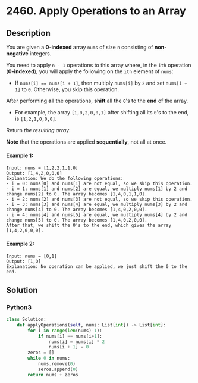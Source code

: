 # 2460. Apply Operations to an Array


## Description
You are given a **0-indexed** array `nums` of size `n` consisting of **non-negative** integers.

You need to apply `n - 1` operations to this array where, in the `ith` operation (**0-indexed**), you will apply the following on the `ith` element of `nums`:

-   If `nums[i] == nums[i + 1]`, then multiply `nums[i]` by `2` and set `nums[i + 1]` to `0`. Otherwise, you skip this operation.

After performing **all** the operations, **shift** all the `0`'s to the **end** of the array.

-   For example, the array `[1,0,2,0,0,1]` after shifting all its `0`'s to the end, is `[1,2,1,0,0,0]`.

Return *the resulting array*.

**Note** that the operations are applied **sequentially**, not all at once.

#### Example 1:
```
Input: nums = [1,2,2,1,1,0]
Output: [1,4,2,0,0,0]
Explanation: We do the following operations:
- i = 0: nums[0] and nums[1] are not equal, so we skip this operation.
- i = 1: nums[1] and nums[2] are equal, we multiply nums[1] by 2 and change nums[2] to 0. The array becomes [1,4,0,1,1,0].
- i = 2: nums[2] and nums[3] are not equal, so we skip this operation.
- i = 3: nums[3] and nums[4] are equal, we multiply nums[3] by 2 and change nums[4] to 0. The array becomes [1,4,0,2,0,0].
- i = 4: nums[4] and nums[5] are equal, we multiply nums[4] by 2 and change nums[5] to 0. The array becomes [1,4,0,2,0,0].
After that, we shift the 0's to the end, which gives the array [1,4,2,0,0,0].
```

#### Example 2:
```
Input: nums = [0,1]
Output: [1,0]
Explanation: No operation can be applied, we just shift the 0 to the end.
```


## Solution

### Python3
```python
class Solution:
    def applyOperations(self, nums: List[int]) -> List[int]:
        for i in range(len(nums)-1):
            if nums[i] == nums[i+1]:
                nums[i] = nums[i] * 2
                nums[i + 1] = 0
        zeros = []
        while 0 in nums:
            nums.remove(0)
            zeros.append(0)
        return nums + zeros
```
